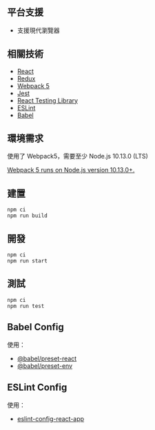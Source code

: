 ## 平台支援

- 支援現代瀏覽器

## 相關技術

- [React](https://zh-hant.reactjs.org/)
- [Redux](https://redux.js.org/)
- [Webpack 5](https://webpack.js.org/)
- [Jest](https://jestjs.io/)
- [React Testing Library](https://testing-library.com/docs/react-testing-library/intro/)
- [ESLint](https://eslint.org/)
- [Babel](https://babeljs.io/)

## 環境需求

使用了 Webpack5，需要至少 Node.js 10.13.0 (LTS)

[Webpack 5 runs on Node.js version 10.13.0+.](https://webpack.js.org/concepts/#environment)

## 建置

```
npm ci
npm run build
```

## 開發

```
npm ci
npm run start
```

## 測試

```
npm ci
npm run test
```

## Babel Config

使用：

- [@babel/preset-react](https://babeljs.io/docs/en/babel-preset-react)
- [@babel/preset-env](https://babeljs.io/docs/en/babel-preset-env) 

## ESLint Config

使用：

- [eslint-config-react-app](https://github.com/facebook/create-react-app/tree/main/packages/eslint-config-react-app)
